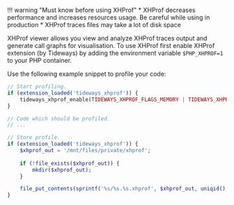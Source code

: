 !!! warning "Must know before using XHProf" 
    * XHProf decreases performance and increases resources usage. Be careful while using in production
    * XHProf traces files may take a lot of disk space

XHProf viewer allows you view and analyze XHProf traces output and generate call graphs for visualisation. To use XHProf first enable XHProf extension (by Tideways) by adding the environment variable `$PHP_XHPROF=1` to your PHP container.

Use the following example snippet to profile your code:

```php
// Start profiling.
if (extension_loaded('tideways_xhprof')) {
    tideways_xhprof_enable(TIDEWAYS_XHPROF_FLAGS_MEMORY | TIDEWAYS_XHPROF_FLAGS_CPU);
}

// Code which should be profiled.
// ...

// Store profile.
if (extension_loaded('tideways_xhprof')) {
    $xhprof_out = '/mnt/files/private/xhprof';
    
    if (!file_exists($xhprof_out)) {
        mkdir($xhprof_out);
    }

    file_put_contents(sprintf('%s/%s.%s.xhprof', $xhprof_out, uniqid(), 'web'), serialize(tideways_xhprof_disable()));
}
```
